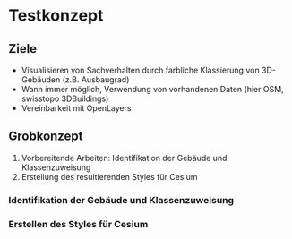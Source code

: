 # Testkonzept

## Ziele

* Visualisieren von Sachverhalten durch farbliche Klassierung von 3D-Gebäuden (z.B. Ausbaugrad)
* Wann immer möglich, Verwendung von vorhandenen Daten (hier OSM, swisstopo 3DBuildings)
* Vereinbarkeit mit OpenLayers


## Grobkonzept

1. Vorbereitende Arbeiten: Identifikation der Gebäude und Klassenzuweisung
2. Erstellung des resultierenden Styles für Cesium

### Identifikation der Gebäude und Klassenzuweisung


### Erstellen des Styles für Cesium





